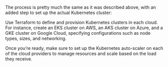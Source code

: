 The process is pretty much the same as it was described above, with an added step to set up the actual Kubernetes cluster:

Use Terraform to define and provision Kubernetes clusters in each cloud. For instance, create an EKS cluster on AWS, an AKS cluster on Azure, and a GKE cluster on Google Cloud, specifying configurations such as node types, sizes, and networking.

Once you’re ready, make sure to set up the Kubernetes auto-scaler on each of the cloud providers to manage resources and scale based on the load they receive.

